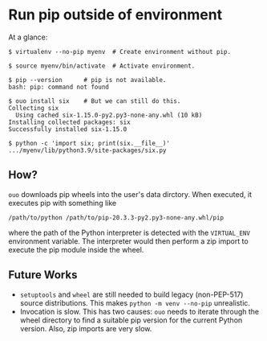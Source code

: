 # Run pip outside of environment

At a glance:

```console
$ virtualenv --no-pip myenv  # Create environment without pip.

$ source myenv/bin/activate  # Activate environment.

$ pip --version      # pip is not available.
bash: pip: command not found

$ ouo install six    # But we can still do this.
Collecting six
  Using cached six-1.15.0-py2.py3-none-any.whl (10 kB)
Installing collected packages: six
Successfully installed six-1.15.0

$ python -c 'import six; print(six.__file__)'
.../myenv/lib/python3.9/site-packages/six.py
```

## How?

`ouo` downloads pip wheels into the user's data dirctory. When executed, it
executes pip with something like

```
/path/to/python /path/to/pip-20.3.3-py2.py3-none-any.whl/pip
```

where the path of the Python interpreter is detected with the `VIRTUAL_ENV`
environment variable. The interpreter would then perform a zip import to
execute the pip module inside the wheel.


## Future Works

* `setuptools` and `wheel` are still needed to build legacy (non-PEP-517)
  source distributions. This makes `python -m venv --no-pip` unrealistic.
* Invocation is slow. This has two causes: `ouo` needs to iterate through
  the wheel directory to find a suitable pip version for the current Python
  version. Also, zip imports are very slow.

